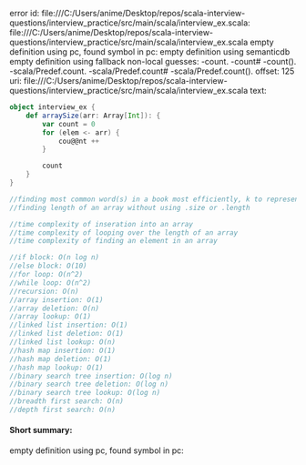 error id: file:///C:/Users/anime/Desktop/repos/scala-interview-questions/interview_practice/src/main/scala/interview_ex.scala:
file:///C:/Users/anime/Desktop/repos/scala-interview-questions/interview_practice/src/main/scala/interview_ex.scala
empty definition using pc, found symbol in pc: 
empty definition using semanticdb
empty definition using fallback
non-local guesses:
	 -count.
	 -count#
	 -count().
	 -scala/Predef.count.
	 -scala/Predef.count#
	 -scala/Predef.count().
offset: 125
uri: file:///C:/Users/anime/Desktop/repos/scala-interview-questions/interview_practice/src/main/scala/interview_ex.scala
text:
```scala
object interview_ex {
    def arraySize(arr: Array[Int]): {
        var count = 0
        for (elem <- arr) {
            cou@@nt ++
        }

        count
    }
}

//finding most common word(s) in a book most efficiently, k to represent the number of most common words to return
//finding length of an array without using .size or .length

//time complexity of inseration into an array
//time complexity of looping over the length of an array
//time complexity of finding an element in an array

//if block: O(n log n)
//else block: O(10)
//for loop: O(n^2)
//while loop: O(n^2)
//recursion: O(n)
//array insertion: O(1)
//array deletion: O(n)
//array lookup: O(1)
//linked list insertion: O(1)
//linked list deletion: O(1)
//linked list lookup: O(n)
//hash map insertion: O(1)
//hash map deletion: O(1)
//hash map lookup: O(1)
//binary search tree insertion: O(log n)
//binary search tree deletion: O(log n)
//binary search tree lookup: O(log n)
//breadth first search: O(n)
//depth first search: O(n)  
```


#### Short summary: 

empty definition using pc, found symbol in pc: 